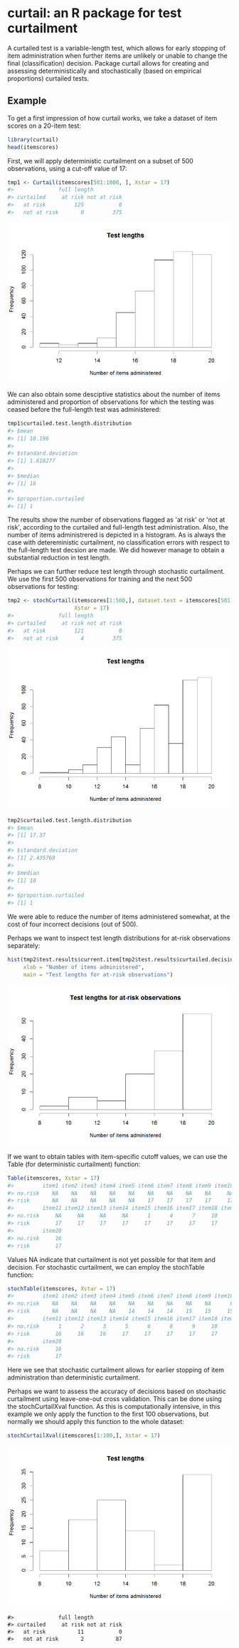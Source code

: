 curtail: an R package for test curtailment
==========================================

A curtailed test is a variable-length test, which allows for early stopping of item administration when further items are unlikely or unable to change the final (classification) decision. Package curtail allows for creating and assessing deterministically and stochastically (based on empirical proportions) curtailed tests.

Example
-------

To get a first impression of how curtail works, we take a dataset of item scores on a 20-item test:

``` r
library(curtail)
head(itemscores)
```

First, we will apply deterministic curtailment on a subset of 500 observations, using a cut-off value of 17:

``` r
tmp1 <- Curtail(itemscores[501:1000, ], Xstar = 17)
#>              full length
#> curtailed     at risk not at risk
#>   at risk         125           0
#>   not at risk       0         375
```

![](inst/README-figures/README-unnamed-chunk-3-1.png)

We can also obtain some desciptive statistics about the number of items administered and proportion of observations for which the testing was ceased before the full-length test was administered:

``` r
tmp1$curtailed.test.length.distribution
#> $mean
#> [1] 18.196
#> 
#> $standard.deviation
#> [1] 1.618277
#> 
#> $median
#> [1] 18
#> 
#> $proportion.curtailed
#> [1] 1
```

The results show the number of observations flagged as 'at risk' or 'not at risk', according to the curtailed and full-length test administration. Also, the number of items administrered is depicted in a histogram. As is always the case with detereministic curtailment, no classification errors with respect to the full-length test decsion are made. We did however manage to obtain a substantial reduction in test length.

Perhaps we can further reduce test length through stochastic curtailment. We use the first 500 observations for training and the next 500 observations for testing:

``` r
tmp2 <- stochCurtail(itemscores[1:500,], dataset.test = itemscores[501:1000,], 
                     Xstar = 17)
#>              full length
#> curtailed     at risk not at risk
#>   at risk         121           0
#>   not at risk       4         375
```

![](inst/README-figures/README-unnamed-chunk-5-1.png)

``` r
tmp2$curtailed.test.length.distribution
#> $mean
#> [1] 17.37
#> 
#> $standard.deviation
#> [1] 2.435768
#> 
#> $median
#> [1] 18
#> 
#> $proportion.curtailed
#> [1] 1
```

We were able to reduce the number of items administered somewhat, at the cost of four incorrect decisions (out of 500).

Perhaps we want to inspect test length distributions for at-risk observations separately:

``` r
hist(tmp2$test.results$current.item[tmp2$test.results$curtailed.decision == "at risk"], 
     xlab = "Number of items administered", 
     main = "Test lengths for at-risk observations")
```

![](inst/README-figures/README-unnamed-chunk-7-1.png)

If we want to obtain tables with item-specific cutoff values, we can use the Table (for deterministic curtailment) function:

``` r
Table(itemscores, Xstar = 17)
#>         item1 item2 item3 item4 item5 item6 item7 item8 item9 item10
#> no.risk    NA    NA    NA    NA    NA    NA    NA    NA    NA     NA
#> risk       NA    NA    NA    NA    NA    17    17    17    17     17
#>         item11 item12 item13 item14 item15 item16 item17 item18 item19
#> no.risk     NA     NA     NA     NA      1      4      7     10     13
#> risk        17     17     17     17     17     17     17     17     17
#>         item20
#> no.risk     16
#> risk        17
```

Values NA indicate that curtailment is not yet possible for that item and decision. For stochastic curtailment, we can employ the stochTable function:

``` r
stochTable(itemscores, Xstar = 17)
#>         item1 item2 item3 item4 item5 item6 item7 item8 item9 item10
#> no.risk    NA    NA    NA    NA    NA    NA    NA    NA    NA      0
#> risk       NA    NA    NA    NA    14    14    14    15    15     15
#>         item11 item12 item13 item14 item15 item16 item17 item18 item19
#> no.risk      1      2      3      5      6      8      9     10     13
#> risk        16     16     16     17     17     17     17     17     17
#>         item20
#> no.risk     16
#> risk        17
```

Here we see that stochastic curtailment allows for earlier stopping of item administration than deterministic curtailment.

Perhaps we want to assess the accuracy of decisions based on stochastic curtailment using leave-one-out cross validation. This can be done using the stochCurtailXval function. As this is computationally intensive, in this example we only apply the function to the first 100 observations, but normally we should apply this function to the whole dataset:

``` r
stochCurtailXval(itemscores[1:100,], Xstar = 17)
```

![](inst/README-figures/README-unnamed-chunk-10-1.png)

    #>              full length
    #> curtailed     at risk not at risk
    #>   at risk          11           0
    #>   not at risk       2          87
